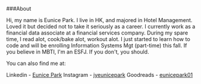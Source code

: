 ###About

Hi, my name is Eunice Park. I live in HK, and majored in Hotel Management. Loved it but decided not to take it seriously as a career. 
I currently work as a financial data associate at a financial services company. 
During my spare time, I read alot, cook/bake alot, workout alot.
I just started to learn how to code and will be enrolling Information Systems Mgt (part-time) this fall. 
If you believe in MBTI, I'm an ESFJ. If you don't, you should. 

You can also find me at: 

Linkedin - [Eunice Park](https://linkedin.com/in/eunicepark01)
Instagram - [jyeunicepark](https://www.instagram.com/jyeunicepark)
Goodreads - [eunicepark01](https://www.goodreads.com/eunicepark01)

